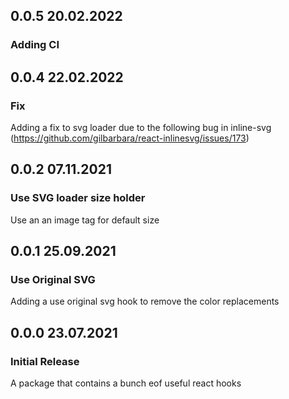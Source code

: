 ## 0.0.5 20.02.2022

### Adding CI

## 0.0.4 22.02.2022

### Fix

Adding a fix to svg loader due to the following bug in inline-svg (https://github.com/gilbarbara/react-inlinesvg/issues/173)

## 0.0.2 07.11.2021

### Use SVG loader size holder

Use an an image tag for default size

## 0.0.1 25.09.2021

### Use Original SVG

Adding a use original svg hook to remove the color replacements

## 0.0.0 23.07.2021

### Initial Release

A package that contains a bunch eof useful react hooks
